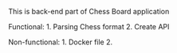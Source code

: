 This is back-end part of Chess Board application

Functional:
    1. Parsing Chess format
    2. Create API

Non-functional:
    1. Docker file
    2.